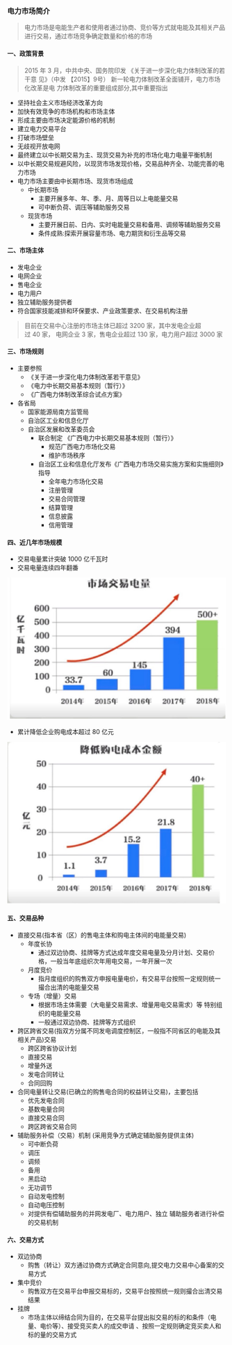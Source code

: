 ### 电力市场简介

> 电力市场是电能生产者和使用者通过协商、竞价等方式就电能及其相关产品 进行交易，通过市场竞争确定数量和价格的市场

#### 一、政策背景

> 2015 年 3 月，中共中央、国务院印发 《关于进一步深化电力体制改革的若干意 见》（中发 【2015】9号） 新一轮电力体制改革全面铺开，电力市场化改革是电 力体制改革的重要组成部分,其中重要指出

* 坚持社会主义市场经济改革方向 
* 加快有效竞争的市场机构和市场主体
* 形成主要由市场决定能源价格的机制 
* 建立电力交易平台 
* 打破市场壁垒
* 无歧视开放电网
* 最终建立以中长期交易为主、现货交易为补充的市场化电力电量平衡机制
* 以中长期交易规避风险，以现货市场发现价格，交易品种齐全、功能完善的电力市场 
* 电力市场主要由中长期市场、现货市场组成 
    * 中长期市场 
        * 主要开展多年、年、季、月、周等日以上电能量交易
        * 可中断负荷、调压等辅助服务交易 
    * 现货市场
        * 主要开展日前、日内、实时电能量交易和备用、调频等辅助服务交易 
        * 条件成熟:探索开展容量市场、电力期货和衍生品等交易

#### 二、市场主体

* 发电企业
* 电网企业
* 售电企业
* 电力用户
* 独立辅助服务提供者
* 符合国家技能减排和环保要求、产业政策要求、在交易机构注册

> 目前在交易中心注册的市场主体已超过 3200 家，其中发电企业超过 40 家， 电网企业 3 家，售电企业超过 130 家，电力用户超过 3000 家

#### 三、市场规则

* 主要参照
    * 《关于进一步深化电力体制改革若干意见》
    * 《电力中长期交易基本规则（暂行）》
    * 《广西电力体制改革综合试点方案》
* 各省局
    * 国家能源局南方监管局
    * 自治区工业和信息化厅
    * 自治区发展和改革委员会
        * 联合制定  《广西电力中长期交易基本规则（暂行）》
            * 规范广西电力市场化交易
            * 维护市场秩序
        * 自治区工业和信息化厅发布《广西电力市场交易实施方案和实施细则》指导
            * 全年电力市场化交易
            * 注册管理
            * 交易合同管理
            * 结算管理
            * 信息披露
            * 信用管理
#### 四、近几年市场规模

* 交易电量累计突破 1000 亿千瓦时 
* 交易电量连续四年翻番

![](img/market_size.jpg)

* 累计降低企业购电成本超过 80 亿元

![](img/buy_cost.jpg)

#### 五、交易品种

* 直接交易(指本省（区）的售电主体和购电主体间的电能量交易)
    * 年度长协
        * 通过双边协商、挂牌等方式达成年度交易电量及分月计划、交易价格，一般当年底组织次年用电交易，一年开展一次 
    * 月度竞价
        * 指月度组织的购售双方申报电量电价，有交易平台按照一定规则统一撮合出清的电能量交易 
    * 专场（增量）交易 
        * 根据市场主体需要（大电量交易需求、增量用电交易需求）等 特别组织的电能量交易
        * 一般通过双边协商、挂牌等方式组织
* 跨区跨省交易(指双方分属不同发电调度控制区，一般指不同省区的电能及其相关产品)交易
    * 跨区跨省协议计划
    * 直接交易
    * 增量外送
    * 发电合同转让
    * 合同回购
* 合同电量转让交易(已确立的购售电合同的权益转让交易)，主要包括 
    * 优先发电合同
    * 基数电量合同
    * 直接交易合同
    * 跨区跨省交易合同
* 辅助服务补偿（交易）机制 (采用竞争方式确定辅助服务提供主体)
    * 可中断负荷 
    * 调压
    * 调频
    * 备用
    * 黑启动
    * 无功调节
    * 自动发电控制
    * 自动电压控制
    * 对提供有偿辅助服务的并网发电厂、电力用户、独立 辅助服务者进行补偿的交易机制

#### 六、交易方式

* 双边协商 
    * 购售（转让）双方通过协商方式确定合同意向,提交电力交易中心备案的交易方式
* 集中竞价 
    * 购售双方在交易平台申报交易标的，交易平台按照统一规则撮合出清交易结果 
* 挂牌
    * 市场主体以缔结合同为目的，在交易平台提出拟交易的标的和条件（电 量、电价等）、接受竞买卖人的成交申请 、按照一定规则确定竞买卖人和标的量的交易方式